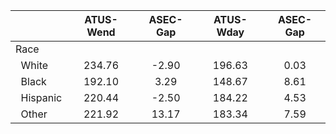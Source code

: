 
|                      |    ATUS-Wend |     ASEC-Gap |    ATUS-Wday |     ASEC-Gap |
| -------------------- | :----------: | :----------: | :----------: | :----------: |
| Race                 |              |              |              |              |
| &nbsp;&nbsp;White    |       234.76 |        -2.90 |       196.63 |         0.03 |
| &nbsp;&nbsp;Black    |       192.10 |         3.29 |       148.67 |         8.61 |
| &nbsp;&nbsp;Hispanic |       220.44 |        -2.50 |       184.22 |         4.53 |
| &nbsp;&nbsp;Other    |       221.92 |        13.17 |       183.34 |         7.59 |

